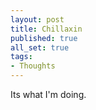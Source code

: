 ```yaml
---
layout: post
title: Chillaxin
published: true
all_set: true
tags:
- Thoughts
---
```


Its what I'm doing.
